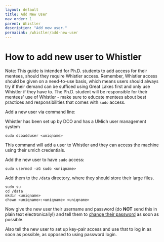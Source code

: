 ```yaml
---
layout: default
title: Add New User
nav_order: 1
parent: Whistler
description: "Add new user."
permalink: /whistler/add-new-user
---
```

# How to add new user to Whistler

Note: This guide is intended for Ph.D. students to add access for their mentees, should they require Whistler access. Remember, Whistler access should be given on a need-to-use basis, which means users should always try if their demand can be sufficed using Great Lakes first and only use Whistler if they have to. The Ph.D. student will be responsible for their mentees' use of Whistler - make sure to educate mentees about best practices and responsibilities that comes with `sudo` access.

Add a new user via command line:

Whistler has been set up by DCO and has a UMich user management system

```
sudo dcoadduser <uniqname>
```
This command will add a user to Whistler and they can access the machine using their umich credentials.

Add the new user to have `sudo` access:
```
sudo usermod -aG sudo <uniqname>
```

Add them to the `/data` directory, where they should store their large files.
```
sudo su
cd /data
mkdir <uniqname>
chown <uniqname>:<uniqname> <uniqname>
```

Now give the new user their username and password (do **NOT** send this in plain text electronically!) and tell them to [change their password](https://www.cyberciti.biz/faq/change-a-user-password-in-ubuntu-linux-using-passwd/) as soon as possible.

Also tell the new user to set up key-pair access and use that to log in as soon as possible, as opposed to using password login.
